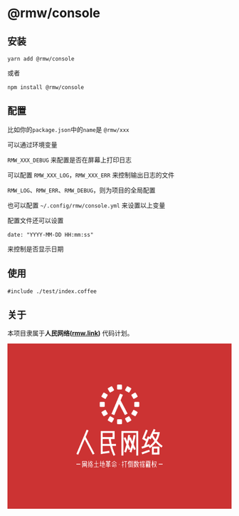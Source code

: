 # @rmw/console

##  安装

```
yarn add @rmw/console
```

或者

```
npm install @rmw/console
```

## 配置

比如你的`package.json`中的`name`是 `@rmw/xxx`

可以通过环境变量

`RMW_XXX_DEBUG` 来配置是否在屏幕上打印日志

可以配置 `RMW_XXX_LOG`，`RMW_XXX_ERR` 来控制输出日志的文件

`RMW_LOG`、`RMW_ERR`、`RMW_DEBUG`，则为项目的全局配置

也可以配置 `~/.config/rmw/console.yml` 来设置以上变量

配置文件还可以设置

```
date: "YYYY-MM-DD HH:mm:ss"
```

来控制是否显示日期


## 使用

```
#include ./test/index.coffee
```

## 关于

本项目隶属于**人民网络([rmw.link](//rmw.link))** 代码计划。

![人民网络](https://raw.githubusercontent.com/rmw-link/logo/master/rmw.red.bg.svg)
